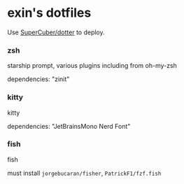 # exin's dotfiles

Use [SuperCuber/dotter](https://github.com/SuperCuber/dotter) to deploy.

### zsh
starship prompt, various plugins including from oh-my-zsh

dependencies: "zinit"

### kitty
kitty

dependencies: "JetBrainsMono Nerd Font"

### fish
fish

must install `jorgebucaran/fisher`, `PatrickF1/fzf.fish`
